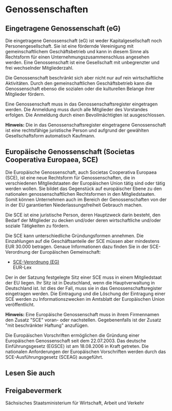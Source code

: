 # Genossenschaften

Eingetragene Genossenschaft (eG)
--------------------------------

Die eingetragene Genossenschaft (eG) ist weder Kapitalgesellschaft noch Personengesellschaft. Sie ist eine fördernde Vereinigung mit gemeinschaftlichem Geschäftsbetrieb und kann in diesem Sinne als Rechtsform für einen Unternehmungszusammenschluss angesehen werden. Eine Genossenschaft ist eine Gesellschaft mit unbegrenzter und frei wechselnder Mitgliederzahl.

Die Genossenschaft beschränkt sich aber nicht nur auf rein wirtschaftliche Aktivitäten. Durch den gemeinschaftlichen Geschäftsbetrieb kann die Genossenschaft ebenso die sozialen oder die kulturellen Belange ihrer Mitglieder fördern.

Eine Genossenschaft muss in das Genossenschaftsregister eingetragen werden. Die Anmeldung muss durch alle Mitglieder des Vorstandes erfolgen. Die Anmeldung durch einen Bevollmächtigten ist ausgeschlossen.

**Hinweis:** Die in das Genossenschaftsregister eingetragene Genossenschaft ist eine rechtsfähige juristische Person und aufgrund der gewählten Gesellschaftsform automatisch Kaufmann.

Europäische Genossenschaft (Societas Cooperativa Europaea, SCE)
---------------------------------------------------------------

Die Europäische Genossenschaft, auch Societas Cooperativa Europaea (SCE), ist eine neue Rechtsform für Genossenschaften, die in verschiedenen Mitgliedstaaten der Europäischen Union tätig sind oder tätig werden wollen. Sie bildet das Gegenstück auf europäischer Ebene zu den nationalen genossenschaftlichen Rechtsformen in den Mitgliedstaaten. Somit können Unternehmen auch im Bereich der Genossenschaften von der in der EU garantierten Niederlassungsfreiheit Gebrauch machen.

Die SCE ist eine juristische Person, deren Hauptzweck darin besteht, den Bedarf der Mitglieder zu decken und/oder deren wirtschaftliche und/oder soziale Tätigkeiten zu fördern.

Die SCE kann unterschiedliche Gründungsformen annehmen. Die Einzahlungen auf die Geschäftsanteile der SCE müssen aber mindestens EUR 30.000 betragen. Genaue Informationen dazu finden Sie in der SCE-Verordnung der Europäischen Gemeinschaft:

* [SCE-Verordnung (EG)](http://eur-lex.europa.eu/LexUriServ/LexUriServ.do?uri=OJ:L:2003:207:0001:0024:DE:PDF "EU: Verordnung Nr. 1435/2003 (eur-lex.europa.eu)")  
   EUR-Lex

Der in der Satzung festgelegte Sitz einer SCE muss in einem Mitgliedstaat der EU liegen. Ihr Sitz ist in Deutschland, wenn die Hauptverwaltung in Deutschland ist. Ist dies der Fall, muss sie in das Genossenschaftsregister eingetragen werden. Die Eintragung und die Löschung der Eintragung einer SCE werden zu Informationszwecken im Amtsblatt der Europäischen Union veröffentlicht.

**Hinweis:** Eine Europäische Genossenschaft muss in ihrem Firmennamen den Zusatz "SCE" voran- oder nachstellen. Gegebenenfalls ist der Zusatz "mit beschränkter Haftung" anzufügen.

Die Europäischen Vorschriften ermöglichen die Gründung einer Europäischen Genossenschaft seit dem 22.07.2003. Das deutsche Einführungsgesetz (EGSCE) ist am 18.08.2006 in Kraft getreten. Die nationalen Anforderungen der Europäischen Vorschriften werden durch das SCE-Ausführungsgesetz (SCEAG) ausgeführt.

## Lesen Sie auch

## Freigabevermerk

Sächsisches Staatsministerium für Wirtschaft, Arbeit und Verkehr
